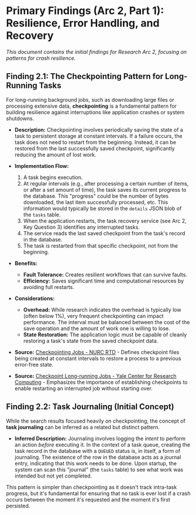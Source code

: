 # Primary Findings (Arc 2, Part 1): Resilience, Error Handling, and Recovery

*This document contains the initial findings for Research Arc 2, focusing on patterns for crash resilience.*

## Finding 2.1: The Checkpointing Pattern for Long-Running Tasks

For long-running background jobs, such as downloading large files or processing extensive data, **checkpointing** is a fundamental pattern for building resilience against interruptions like application crashes or system shutdowns.

*   **Description:** Checkpointing involves periodically saving the state of a task to persistent storage at constant intervals. If a failure occurs, the task does not need to restart from the beginning. Instead, it can be restored from the last successfully saved checkpoint, significantly reducing the amount of lost work.

*   **Implementation Flow:**
    1.  A task begins execution.
    2.  At regular intervals (e.g., after processing a certain number of items, or after a set amount of time), the task saves its current progress to the database. This "progress" could be the number of bytes downloaded, the last item successfully processed, etc. This information would typically be stored in the `details` JSON blob of the `tasks` table.
    3.  When the application restarts, the task recovery service (see Arc 2, Key Question 3) identifies any interrupted tasks.
    4.  The service reads the last saved checkpoint from the task's record in the database.
    5.  The task is restarted from that specific checkpoint, not from the beginning.

*   **Benefits:**
    *   **Fault Tolerance:** Creates resilient workflows that can survive faults.
    *   **Efficiency:** Saves significant time and computational resources by avoiding full restarts.

*   **Considerations:**
    *   **Overhead:** While research indicates the overhead is typically low (often below 1%), very frequent checkpointing can impact performance. The interval must be balanced between the cost of the save operation and the amount of work one is willing to lose.
    *   **State Restoration:** The application logic must be capable of cleanly restoring a task's state from the saved checkpoint data.

*   **Source:** [Checkpointing Jobs - NURC RTD](https://rc-docs.northeastern.edu/en/latest/best-practices/checkpointing.html) - Defines checkpoint files being created at constant intervals to restore a process to a previous error-free state.
*   **Source:** [Checkpoint Long-running Jobs - Yale Center for Research Computing](https://docs.ycrc.yale.edu/clusters-at-yale/guides/checkpointing/) - Emphasizes the importance of establishing checkpoints to enable restarting an interrupted job without starting over.

## Finding 2.2: Task Journaling (Initial Concept)

While the search results focused heavily on checkpointing, the concept of **task journaling** can be inferred as a related but distinct pattern.

*   **Inferred Description:** Journaling involves logging the *intent* to perform an action *before* executing it. In the context of a task queue, creating the task record in the database with a `QUEUED` status is, in itself, a form of journaling. The existence of the row in the database acts as a journal entry, indicating that this work needs to be done. Upon startup, the system can scan this "journal" (the `tasks` table) to see what work was intended but not yet completed.

This pattern is simpler than checkpointing as it doesn't track intra-task progress, but it's fundamental for ensuring that no task is ever lost if a crash occurs between the moment it's requested and the moment it's first persisted.